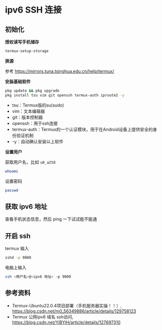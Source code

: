 # ipv6 SSH 连接

## 初始化

**授权读写手机储存**

```bash
termux-setup-storage
```

**换源**

参考 https://mirrors.tuna.tsinghua.edu.cn/help/termux/

**安装基础软件**

```bash
pkg update && pkg upgrade
pkg install tsu vim git openssh termux-auth iproute2 -y
```

- tsu：Termux版的su(sudo)
- vim：文本编辑器
- git：版本控制器
- openssh：用于ssh连接
- termux-auth：Termux的一个认证模块，用于在Android设备上提供安全的身份验证机制
- -y：自动确认安装以上软件

**设置用户**

获取用户名，比如 `u0_a258`

```bash
whoami
```

设置密码

```bash
passwd
```

## 获取 ipv6 地址

查看手机状态信息，然后 ping 一下试试能不能通

## 开启 ssh

termux 输入

```bash
sshd -p 9000
```

电脑上输入

```bash
ssh <用户名>@<ipv6 地址> -p 9000
```


## 参考资料

- Termux-Ubuntu22.0.4项目部署（手机服务器实操！！）, https://blog.csdn.net/m0_56349886/article/details/129758123
- Termux 公网ipv6 域名 ssh访问, https://blog.csdn.net/YiBYiH/article/details/127697310